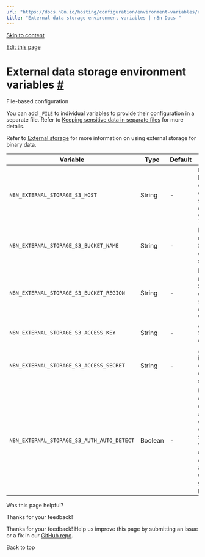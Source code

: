 ```yaml
---
url: "https://docs.n8n.io/hosting/configuration/environment-variables/external-data-storage/"
title: "External data storage environment variables | n8n Docs "
---
```


[Skip to content](https://docs.n8n.io/hosting/configuration/environment-variables/external-data-storage/#external-data-storage-environment-variables)

[Edit this page](https://github.com/n8n-io/n8n-docs/edit/main/docs/hosting/configuration/environment-variables/external-data-storage.md "Edit this page")

# External data storage environment variables [\#](https://docs.n8n.io/hosting/configuration/environment-variables/external-data-storage/\#external-data-storage-environment-variables "Permanent link")

File-based configuration

You can add `_FILE` to individual variables to provide their configuration in a separate file. Refer to [Keeping sensitive data in separate files](https://docs.n8n.io/hosting/configuration/configuration-methods/#keeping-sensitive-data-in-separate-files) for more details.

Refer to [External storage](https://docs.n8n.io/hosting/scaling/external-storage/) for more information on using external storage for binary data.

| Variable | Type | Default | Description |
| --- | --- | --- | --- |
| `N8N_EXTERNAL_STORAGE_S3_HOST` | String | - | Host of the n8n bucket in S3-compatible external storage. For example, `s3.us-east-1.amazonaws.com` |
| `N8N_EXTERNAL_STORAGE_S3_BUCKET_NAME` | String | - | Name of the n8n bucket in S3-compatible external storage. |
| `N8N_EXTERNAL_STORAGE_S3_BUCKET_REGION` | String | - | Region of the n8n bucket in S3-compatible external storage. For example, `us-east-1` |
| `N8N_EXTERNAL_STORAGE_S3_ACCESS_KEY` | String | - | Access key in S3-compatible external storage |
| `N8N_EXTERNAL_STORAGE_S3_ACCESS_SECRET` | String | - | Access secret in S3-compatible external storage. |
| `N8N_EXTERNAL_STORAGE_S3_AUTH_AUTO_DETECT` | Boolean | - | Use automatic credential detection to authenticate S3 calls for external storage. This will ignore the access key and access secret and use the default [credential provider chain](https://docs.aws.amazon.com/sdk-for-javascript/v3/developer-guide/setting-credentials-node.html#credchain). |

Was this page helpful?






Thanks for your feedback!






Thanks for your feedback! Help us improve this page by submitting an issue or a fix in our [GitHub repo](https://github.com/n8n-io/n8n-docs).


Back to top